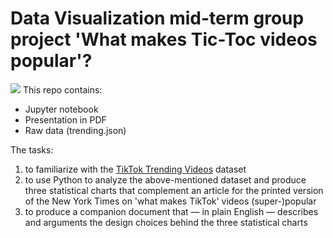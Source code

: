 # Data Visualization mid-term group project 'What makes Tic-Toc videos popular'?
![](images/tiktok.jpg)
This repo contains:
* Jupyter notebook
* Presentation in PDF
* Raw data (trending.json)

The tasks:

1. to familiarize with the [TikTok Trending
Videos](https://www.kaggle.com/erikvdven/tiktok-trending-december-2020) dataset
2. to use Python to analyze the above-mentioned dataset and produce three
statistical charts that complement an article for the printed version of the New
York Times on 'what makes TikTok' videos (super-)popular
3. to produce a companion document that — in plain English — describes and
arguments the design choices behind the three statistical charts
